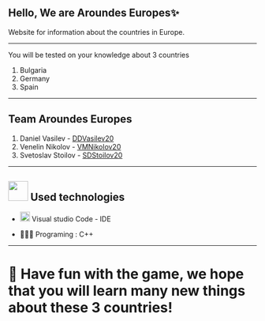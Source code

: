 ## Hello, We are Aroundes Europes✨

Website for information about the countries in Europe.
---------------------------------------------- --------------------------------------
You will be tested on your knowledge about 3 countries
1. Bulgaria
2. Germany
3. Spain
---------------------------------------------- --------------------------------------
 
 ## Team    <a name = "team">Aroundes Europes</a>
1. Daniel Vasilev -  [DDVasilev20](https://github.com/DDVasilev20)
2. Venelin Nikolov -  [VMNikolov20](https://github.com/VMNikolov20)
3. Svetoslav Stoilov - [SDStoilov20](https://github.com/SDStoilov20)
---------------------------------------------- --------------------------------------

## <img src="https://www.ocs-consulting.nl/wp-content/uploads/2018/02/ocs-consulting-technology-icon.png" width="40"> Used technologies
- <img src="https://camo.githubusercontent.com/8d7e6cb87b7ad6097ae3f2c7525397f86873951a498d7007a51879c57d78a82b/68747470733a2f2f75706c6f61642e77696b696d656469612e6f72672f77696b6970656469612f636f6d6d6f6e732f7468756d622f322f32642f56697375616c5f53747564696f5f436f64655f312e31385f69636f6e2e7376672f3132303070782d56697375616c5f53747564696f5f436f64655f312e31385f69636f6e2e7376672e706e67" width="20"> Visual studio Code - IDE

- 👩🏻‍💻 Programing : C++


---

# 🎉 Have fun with the game, we hope that you will learn many new things about these 3 countries!

